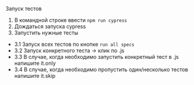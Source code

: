Запуск тестов

1. В командной строке ввести  `npm run cypress`
2. Дождаться запуска cypress
3. Запустить нужные тесты

* 3.1 Запуск всех тестов по кнопке `run all specs `
* 3.2 Запуск конкретного теста -> клик по .js 
* 3.3 В случае, когда необходимо запустить конкретный тест в .js напишите it.only
* 3.4 В случае, когда необходимо пропустить один/несколько тестов напишите it.skip